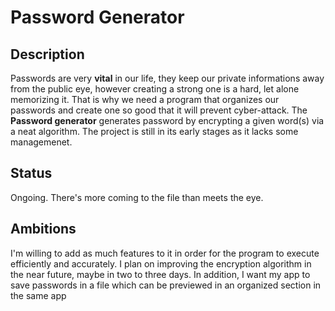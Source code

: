 # Password Generator
## Description 
Passwords are very **vital** in our life, they keep our private informations away from the public eye, however creating a strong one is a hard, let alone memorizing it.
That is why we need a program that organizes our passwords and create one so good that it will prevent cyber-attack. The **Password generator** generates password by encrypting a given word(s) via a neat algorithm.
The project is still in its early stages as it lacks some managemenet.
## Status
Ongoing. There's more coming to the file than meets the eye.
## Ambitions
I'm willing to add as much features to it in order for the program to execute efficiently and accurately. I plan on improving the encryption algorithm in the near future, maybe in two to three days.
In addition, I want my app to save passwords in a file which can be previewed in an organized section in the same app
